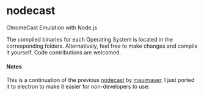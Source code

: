 nodecast
========

ChromeCast Emulation with Node.js

The compiled binaries for each Operating System is located in the corresponding folders. Alternatively, feel free to make changes and compile it yourself. Code contributions are welcomed.


#### Notes
This is a continuation of the previous [nodecast](https://github.com/mauimauer/nodecast) by [mauimauer](https://github.com/mauimauer). I just ported it to electron to make it easier for non-developers to use: 




